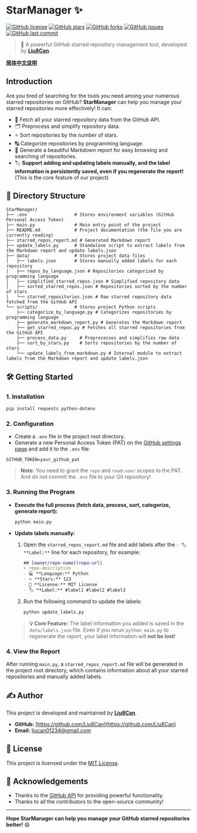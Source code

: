 # StarManager ✨

[![GitHub license](https://img.shields.io/github/license/Liu8Can/StarManager)](https://github.com/Liu8Can/StarManager/blob/main/LICENSE)
[![GitHub stars](https://img.shields.io/github/stars/Liu8Can/StarManager)](https://github.com/Liu8Can/StarManager/stargazers)
[![GitHub forks](https://img.shields.io/github/forks/Liu8Can/StarManager)](https://github.com/Liu8Can/StarManager/network/members)
[![GitHub issues](https://img.shields.io/github/issues/Liu8Can/StarManager)](https://github.com/Liu8Can/StarManager/issues)
[![GitHub last commit](https://img.shields.io/github/last-commit/Liu8Can/StarManager)](https://github.com/Liu8Can/StarManager/commits/main)

> 🌟 A powerful GitHub starred repository management tool, developed by **[Liu8Can](https://github.com/Liu8Can)**.

[**简体中文说明**](README_CN.md)

## Introduction

Are you tired of searching for the tools you need among your numerous starred repositories on GitHub? **StarManager** can help you manage your starred repositories more effectively! It can:

*   🚀 Fetch all your starred repository data from the GitHub API.
*   🗂️ Preprocess and simplify repository data.
*   ⭐ Sort repositories by the number of stars.
*   🔠 Categorize repositories by programming language.
*   📝 Generate a beautiful Markdown report for easy browsing and searching of repositories.
*   🏷️ **Support adding and updating labels manually, and the label information is persistently saved, even if you regenerate the report!** (This is the core feature of our project)

## 📂 Directory Structure

```
StarManager/
├── .env                  # Stores environment variables (GitHub Personal Access Token)
├── main.py               # Main entry point of the project
├── README.md             # Project documentation (the file you are currently reading)
├── starred_repos_report.md # Generated Markdown report
├── update_labels.py      # Standalone script to extract labels from the Markdown report and update labels.json
├── data/                 # Stores project data files
│   ├── labels.json       # Stores manually added labels for each repository
│   ├── repos_by_language.json # Repositories categorized by programming language
│   ├── simplified_starred_repos.json # Simplified repository data
│   ├── sorted_starred_repos.json # Repositories sorted by the number of stars
│   └── starred_repositories.json # Raw starred repository data fetched from the GitHub API
└── scripts/              # Stores project Python scripts
    ├── categorize_by_language.py # Categorizes repositories by programming language
    ├── generate_markdown_report.py # Generates the Markdown report
    ├── get_starred_repos.py # Fetches all starred repositories from the GitHub API
    ├── process_data.py     # Preprocesses and simplifies raw data
    ├── sort_by_stars.py    # Sorts repositories by the number of stars
    └── update_labels_from_markdown.py # Internal module to extract labels from the Markdown report and update labels.json
```

## 🛠️ Getting Started

### 1. Installation

```bash
pip install requests python-dotenv
```

### 2. Configuration

*   Create a `.env` file in the project root directory.
*   Generate a new Personal Access Token (PAT) on the [GitHub settings page](https://github.com/settings/tokens/new) and add it to the `.env` file:

```
GITHUB_TOKEN=your_github_pat
```

> **Note:** You need to grant the `repo` and `read:user` scopes to the PAT. And do not commit the `.env` file to your Git repository!

### 3. Running the Program

*   **Execute the full process (fetch data, process, sort, categorize, generate report):**

    ```bash
    python main.py
    ```

*   **Update labels manually:**
    1. Open the `starred_repos_report.md` file and add labels after the `- 🏷️ **Label:**` line for each repository, for example:

        ```markdown
        ## [owner/repo-name](repo-url)
        > repo-description
        - 💻 **Language:** Python
        - ⭐ **Stars:** 123
        - 📜 **License:** MIT License
        - 🏷️ **Label:** #label1 #label2 #label3
        ```

    2. Run the following command to update the labels:

        ```bash
        python update_labels.py
        ```

    > **💡 Core Feature:** The label information you added is saved in the `data/labels.json` file. Even if you rerun `python main.py` to regenerate the report, your label information will **not be lost**!

### 4. View the Report

After running `main.py`, a `starred_repos_report.md` file will be generated in the project root directory, which contains information about all your starred repositories and manually added labels.

## ✍️ Author

This project is developed and maintained by **[Liu8Can](https://github.com/Liu8Can)**.

*   **GitHub:** [https://github.com/Liu8Can](https://github.com/Liu8Can)
*   **Email:** liucan01234@gmail.com

## 📜 License

This project is licensed under the [MIT License](https://github.com/Liu8Can/StarManager/blob/main/LICENSE).

## 🙌 Acknowledgements

*   Thanks to the [GitHub API](https://docs.github.com/en/rest) for providing powerful functionality.
*   Thanks to all the contributors to the open-source community!

---

**Hope StarManager can help you manage your GitHub starred repositories better!** 😄

